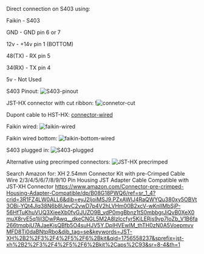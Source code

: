 Direct connection on S403 using:

Faikin - S403

GND    - GND pin 6 or 7

12v    - +14v pin 1 (BOTTOM)

48(TX) - RX pin 5

34(RX) - TX pin 4

5v     - Not Used

S403 Pinout:
![S403-pinout](https://github.com/user-attachments/assets/38d13c8b-856e-48b7-aa29-48f944474b79)

JST-HX connector with cut ribbon:
!![connetor-cut](https://github.com/user-attachments/assets/b7f01ed1-28c5-447f-b020-8308e32dc31b)

Dupont cable to HST-HX:
[connector-wired](https://github.com/user-attachments/assets/8d0774bd-dcde-48ac-9d6f-63cbb79f0fcb)

Faikin wired:
![faikin-wired](https://github.com/user-attachments/assets/390e13e5-eeed-4032-b80d-01e580afbeeb)

Faikin wired bottom:
![faikin-bottom-wired](https://github.com/user-attachments/assets/d4aefa01-35f3-40ab-a94c-2fe46d06240b)

S403 plugged in:
![S403-plugged](https://github.com/user-attachments/assets/94cbdaf4-3143-419a-9419-987693f2bd0b)

Alternative using precrimped connectors:
![JST-HX precrimped](https://github.com/user-attachments/assets/fbc6ff7b-85aa-40d1-ba35-47ae684332fe)

Search Amazon for: XH 2.54mm Connector Kit with pre-Crimped Cable Wire 2/3/4/5/6/7/8/9/10 Pin Housing JST Adapter Cable Compatible with JST-XH Connector
https://www.amazon.com/Connector-pre-crimped-Housing-Adapter-Compatible/dp/B08G18PWQ6/ref=sr_1_4?crid=3R1FZ4LW0ALL6&dib=eyJ2IjoiMSJ9.PZxAWIJ4RaQWYQu380xy5OBVt3OBi-YQt4Jlq38N6b8UevC2vwD7p4V2hLVHm00B2xcV-wKnlIMbSjP-56HfTuKhuVUQ3XieeXb0fvGJUZO9B_vdP0mgBbnz1tS0mbbgrJiQvB0XeX0muX8rvE5q1ljI3DwPAwq__dkeCNGL5M2A8lzlccfyr5KiLERjs9vp7IoZb_V1B6fa266tmqbjU7AJaeKjsQBfb5O4suHJV5Y.DpIHVEwIM_thTH0zN0A5VoepmvvMFD8Ti0daBNtpRbo&dib_tag=se&keywords=JST-XH%2B2%2F3%2F4%2F5%2F6%2Bkit&qid=1756558237&sprefix=jst-xh%2B2%2F3%2F4%2F5%2F6%2Bkit%2Caps%2C93&sr=8-4&th=1

